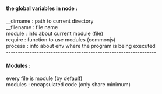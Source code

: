 <h4> the global variables in node : </h4>
__dirname : path to current directory<br>
__filename : file name <br>
module : info about current module (file) <br>
require : function to use modules (commonjs) <br>
process : info about env where the program is being executed <br>
----------------------------------------------------------------
<h4> Modules : </h4>
every file is module (by default) <br>
modules : encapsulated code (only share minimum) <br>
